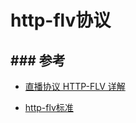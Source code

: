 # http-flv协议

## ### 参考

* [直播协议 HTTP-FLV 详解](https://zhuanlan.zhihu.com/p/28722048)

* [http-flv标准](./video_file_format_spec_v10_1.pdf)

